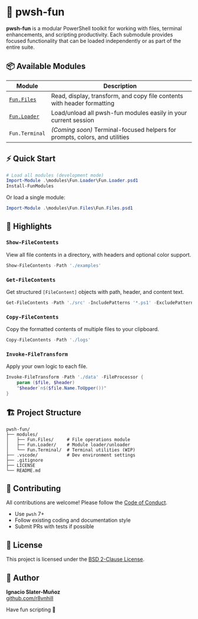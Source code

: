 # 🧰 pwsh-fun

**pwsh-fun** is a modular PowerShell toolkit for working with files, terminal enhancements, and scripting productivity. Each submodule provides focused functionality that can be loaded independently or as part of the entire suite.

## 📦 Available Modules

| Module                               | Description                                                                 |
| ------------------------------------ | --------------------------------------------------------------------------- |
| [`Fun.Files`](./modules/Fun.Files)   | Read, display, transform, and copy file contents with header formatting     |
| [`Fun.Loader`](./modules/Fun.Loader) | Load/unload all pwsh-fun modules easily in your current session             |
| `Fun.Terminal`                       | *(Coming soon)* Terminal-focused helpers for prompts, colors, and utilities |

## ⚡ Quick Start

```powershell
# Load all modules (development mode)
Import-Module .\modules\Fun.Loader\Fun.Loader.psd1
Install-FunModules
```

Or load a single module:

```powershell
Import-Module .\modules\Fun.Files\Fun.Files.psd1
```

## 🧩 Highlights

### `Show-FileContents`

View all file contents in a directory, with headers and optional color support.

```powershell
Show-FileContents -Path './examples'
```

### `Get-FileContents`

Get structured `[FileContent]` objects with path, header, and content text.

```powershell
Get-FileContents -Path './src' -IncludePatterns '*.ps1' -ExcludePatterns '*test*'
```

### `Copy-FileContents`

Copy the formatted contents of multiple files to your clipboard.

```powershell
Copy-FileContents -Path './logs'
```

### `Invoke-FileTransform`

Apply your own logic to each file.

```powershell
Invoke-FileTransform -Path './data' -FileProcessor {
    param ($file, $header)
    "$header`n$($file.Name.ToUpper())"
}
```

## 🏗️ Project Structure

```plaintext
pwsh-fun/
├── modules/
│   ├── Fun.Files/     # File operations module
│   ├── Fun.Loader/    # Module loader/unloader
│   └── Fun.Terminal/  # Terminal utilities (WIP)
├── .vscode/           # Dev environment settings
├── .gitignore
├── LICENSE
└── README.md
```

## 👥 Contributing

All contributions are welcome! Please follow the [Code of Conduct](./CODE_OF_CONDUCT.md).

- Use `pwsh` 7+
- Follow existing coding and documentation style
- Submit PRs with tests if possible

## 📄 License

This project is licensed under the [BSD 2-Clause License](./LICENSE).

## 🙋 Author

**Ignacio Slater-Muñoz**  
[github.com/r8vnhill](https://github.com/r8vnhill)

Have fun scripting 🐚

